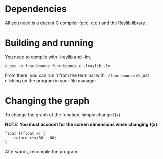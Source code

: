 # Dependencies
All you need is a decent C compiler (gcc, etc.) and the Raylib library.
# Building and running
You need to compile with -lraylib and -lm.

`$ gcc -o func-bounce func-bounce.c -lraylib -lm`

From there, you can run it from the terminal with `./func-bounce` or just clicking on the program in your file manager.
# Changing the graph
To change the graph of the function, simply change f(x).

**NOTE: You must account for the screen dimensions when changing f(x).**

```
float f(float x) {
    return x*x/80 - 80;
}
```
Afterwards, recompile the program.
